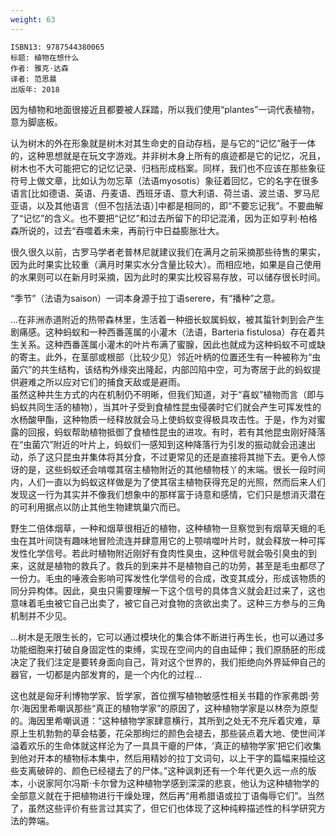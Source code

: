 ```yaml
---
weight: 63
---
```


```
ISBN13: 9787544380065
标题: 植物在想什么
作者: 雅克·达森
译者: 范思晨
出版年: 2018
```

因为植物和地面很接近且都要被人踩踏，所以我们使用“plantes”一词代表植物，意为脚底板。

认为树木的外在形象就是树木对其生命史的自动存档，是与它的“记忆”融于一体的，这种思想就是在玩文字游戏。并非树木身上所有的痕迹都是它的记忆，况且，树木也不大可能把它的记忆记录、归档形成档案。同样，我们也不应该在那些象征符号上做文章，比如认为勿忘草（法语myosotis）象征着回忆，它的名字在很多语言[比如德语、英语、丹麦语、西班牙语、意大利语、荷兰语、波兰语、罗马尼亚语，以及其他语言（但不包括法语）]中都是相同的，即“不要忘记我”。不要曲解了“记忆”的含义。也不要把“记忆”和过去所留下的印记混淆，因为正如亨利·柏格森所说的，过去“吞噬着未来，再前行中日益膨胀壮大。

很久很久以前，古罗马学者老普林尼就建议我们在满月之前采摘那些待售的果实，因为此时果实比较重（满月时果实水分含量比较大）。而相应地，如果是自己使用的水果则可以在新月时采摘，因为此时的果实比校容易存放，可以储存很长时间。

“季节”（法语为saison）一词本身源于拉丁语serere，有“播种”之意。

…在非洲赤道附近的热带森林里，生活着一种细长蚁属蚂蚁，被其蜇针刺到会产生剧痛感。这种蚂蚁和一种西番莲属的小灌木（法语，Barteria fistulosa）存在着共生关系。这种西番莲属小灌木的叶片布满了蜜腺，因此也就成为这种蚂蚁不可或缺的寄主。此外，在茎部或根部（比较少见）邻近叶柄的位置还生有一种被称为“虫菌穴”的共生结构，该结构外缘突出隆起，内部凹陷中空，可为寄居于此的蚂蚁提供避难之所以应对它们的捕食天敌或是避雨。  
虽然这种共生方式的内在机制仍不明晰，但我们知道，对于“喜蚁”植物而言（即与蚂蚁共同生活的植物），当其叶子受到食植性昆虫侵袭时它们就会产生可挥发性的水杨酸甲酯，这种物质一经释放就会马上使蚂蚁变得极具攻击性。于是，作为对蜜露的回报，蚂蚁帮助植物抵御了食植性昆虫的进攻。有时，若有其他昆虫刚好降落在“虫菌穴”附近的叶片上，蚂蚁们一感知到这种降落行为引发的振动就会迅速出动，杀了这只昆虫并集体将其分食，不过更常见的还是直接将其抛下去。更令人惊讶的是，这些蚂蚁还会啃噬其宿主植物附近的其他植物枝丫的末端。很长一段时间内，人们一直以为蚂蚁这样做是为了使其宿主植物获得充足的光照，然而后来人们发现这一行为其实并不像我们想象中的那样富于诗意和感情，它们只是想消灭潜在的可利用据点以防止其他生物建筑巢穴而已。

野生二倍体烟草，一种和烟草很相近的植物，这种植物一旦察觉到有烟草天蛾的毛虫在其叶间饶有趣味地冒险流连并肆意用它的上颚啃噬叶片时，就会释放一种可挥发性化学信号。若此时植物附近刚好有食肉性臭虫，这种信号就会吸引臭虫的到来，这就是植物的救兵了。救兵的到来并不是植物自己的功劳，甚至是毛虫都尽了一份力。毛虫的唾液会影响可挥发性化学信号的合成，改变其成分，形成该物质的同分异构体。因此，臭虫只需要理解一下这个信号的具体含义就会赶过来了，这也意味着毛虫被它自己出卖了，被它自己对食物的贪欲出卖了。这种三方参与的三角机制并不少见。

…树木是无限生长的，它可以通过模块化的集合体不断进行再生长，也可以通过多功能细胞来打破自身固定性的束缚，实现在空间内的自由延伸；我们原肠胚的形成决定了我们注定是要转身面向自己，背对这个世界的，我们拒绝向外界延伸自己的器官，一切都是内部发育的，是一个内化的过程…

这也就是匈牙利博物学家、哲学家，首位撰写植物敏感性相关书籍的作家弗朗·劳尔·海因里希嘲讽那些“真正的植物学家”的原因了，这种植物学家是以林奈为原型的。海因里希嘲讽道：“这种植物学家肆意横行，其所到之处无不充斥着灾难，草原上生机勃勃的草会枯萎，花朵那绚烂的颜色会褪去，那些装点着大地、使世间洋溢着欢乐的生命体就这样沦为了一具具干瘪的尸体，‘真正的植物学家’把它们收集到他对开本的植物标本集中，然后用精妙的拉丁文词句，以上干字的篇幅来描绘这些支离破碎的、颜色已经褪去了的尸体。”这种讽刺还有一个年代更久远一点的版本，小说家阿尔冯斯·卡尔曾为这种植物学感到深深的悲哀，他认为这种植物学的全部意义就在于把植物进行干燥处理，然后再“用希腊语或拉丁语侮辱它们”。当然了，虽然这些评价有些言过其实了，但它们也体现了这种纯粹描述性的科学研究方法的弊端。